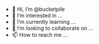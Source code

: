 - 👋 Hi, I’m @bucketpile
- 👀 I’m interested in ...
- 🌱 I’m currently learning ...
- 💞️ I’m looking to collaborate on ...
- 📫 How to reach me ...

<!---
bucketpile/bucketpile is a ✨ special ✨ repository because its `README.md` (this file) appears on your GitHub profile.
You can click the Preview link to take a look at your changes.
--->

